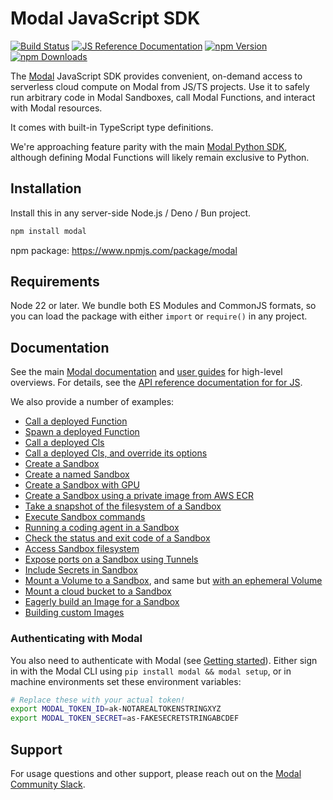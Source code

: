 # Modal JavaScript SDK

[![Build Status](https://github.com/modal-labs/libmodal/actions/workflows/ci.yaml/badge.svg?branch=main)](https://github.com/modal-labs/libmodal/actions?query=branch%3Amain)
[![JS Reference Documentation](https://img.shields.io/badge/docs-reference-blue)](https://modal-labs.github.io/libmodal/)
[![npm Version](https://img.shields.io/npm/v/modal.svg)](https://www.npmjs.org/package/modal)
[![npm Downloads](https://img.shields.io/npm/dm/modal.svg)](https://www.npmjs.com/package/modal)

The [Modal](https://modal.com/) JavaScript SDK provides convenient, on-demand access to serverless cloud compute on Modal from JS/TS projects. Use it to safely run arbitrary code in Modal Sandboxes, call Modal Functions, and interact with Modal resources.

It comes with built-in TypeScript type definitions.

We're approaching feature parity with the main [Modal Python SDK](https://github.com/modal-labs/modal-client), although defining Modal Functions will likely remain exclusive to Python.

## Installation

Install this in any server-side Node.js / Deno / Bun project.

```bash
npm install modal
```

npm package: https://www.npmjs.com/package/modal

## Requirements

Node 22 or later. We bundle both ES Modules and CommonJS formats, so you can load the package with either `import` or `require()` in any project.

## Documentation

See the main [Modal documentation](https://modal.com/docs/guide) and [user guides](https://modal.com/docs/guide) for high-level overviews. For details, see the [API reference documentation for for JS](https://modal-labs.github.io/libmodal/).

We also provide a number of examples:

- [Call a deployed Function](https://github.com/modal-labs/libmodal/blob/main/modal-js/examples/function-call.ts)
- [Spawn a deployed Function](https://github.com/modal-labs/libmodal/blob/main/modal-js/examples/function-spawn.ts)
- [Call a deployed Cls](https://github.com/modal-labs/libmodal/blob/main/modal-js/examples/cls-call.ts)
- [Call a deployed Cls, and override its options](https://github.com/modal-labs/libmodal/blob/main/modal-js/examples/cls-call-with-options.ts)
- [Create a Sandbox](https://github.com/modal-labs/libmodal/blob/main/modal-js/examples/sandbox.ts)
- [Create a named Sandbox](https://github.com/modal-labs/libmodal/blob/main/modal-js/examples/sandbox-named.ts)
- [Create a Sandbox with GPU](https://github.com/modal-labs/libmodal/blob/main/modal-js/examples/sandbox-gpu.ts)
- [Create a Sandbox using a private image from AWS ECR](https://github.com/modal-labs/libmodal/blob/main/modal-js/examples/sandbox-private-image.ts)
- [Take a snapshot of the filesystem of a Sandbox](https://github.com/modal-labs/libmodal/blob/main/modal-js/examples/sandbox-filesystem-snapshot.ts)
- [Execute Sandbox commands](https://github.com/modal-labs/libmodal/blob/main/modal-js/examples/sandbox-exec.ts)
- [Running a coding agent in a Sandbox](https://github.com/modal-labs/libmodal/blob/main/modal-js/examples/sandbox-agent.ts)
- [Check the status and exit code of a Sandbox](https://github.com/modal-labs/libmodal/blob/main/modal-js/examples/sandbox-poll.ts)
- [Access Sandbox filesystem](https://github.com/modal-labs/libmodal/blob/main/modal-js/examples/sandbox-filesystem.ts)
- [Expose ports on a Sandbox using Tunnels](https://github.com/modal-labs/libmodal/blob/main/modal-js/examples/sandbox-tunnels.ts)
- [Include Secrets in Sandbox](https://github.com/modal-labs/libmodal/blob/main/modal-js/examples/sandbox-secrets.ts)
- [Mount a Volume to a Sandbox](https://github.com/modal-labs/libmodal/blob/main/modal-js/examples/sandbox-volume.ts), and same but [with an ephemeral Volume](https://github.com/modal-labs/libmodal/blob/main/modal-js/examples/sandbox-volume-ephemeral.ts)
- [Mount a cloud bucket to a Sandbox](https://github.com/modal-labs/libmodal/blob/main/modal-js/examples/sandbox-cloud-bucket.ts)
- [Eagerly build an Image for a Sandbox](https://github.com/modal-labs/libmodal/blob/main/modal-js/examples/sandbox-prewarm.ts)
- [Building custom Images](https://github.com/modal-labs/libmodal/blob/main/modal-js/examples/image-building.ts)

### Authenticating with Modal

You also need to authenticate with Modal (see [Getting started](https://modal.com/docs/guide#getting-started)). Either sign in with the Modal CLI using `pip install modal && modal setup`, or in machine environments set these environment variables:

```bash
# Replace these with your actual token!
export MODAL_TOKEN_ID=ak-NOTAREALTOKENSTRINGXYZ
export MODAL_TOKEN_SECRET=as-FAKESECRETSTRINGABCDEF
```

## Support

For usage questions and other support, please reach out on the [Modal Community Slack](https://modal.com/slack).
